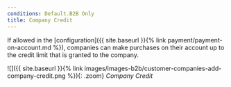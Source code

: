 ```yaml
---
conditions: Default.B2B Only
title: Company Credit
---
```


If allowed in the [configuration]({{ site.baseurl }}{% link payment/payment-on-account.md %}), companies can make purchases on their account up to the credit limit that is granted to the company.

![]({{ site.baseurl }}{% link images/images-b2b/customer-companies-add-company-credit.png %}){: .zoom}
_Company Credit_
